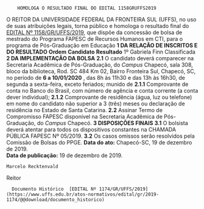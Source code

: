         HOMOLOGA O RESULTADO FINAL DO EDITAL 1158GRUFFS2019  

 O REITOR DA UNIVERSIDADE FEDERAL DA FRONTEIRA SUL (UFFS), no uso de suas atribuições legais, torna público e homologa o resultado final do [EDITAL Nº 1158/GR/UFFS/2019](https://www.uffs.edu.br/atos-normativos/edital/gr/2019-1158), que dispõe da concessão de bolsa de mestrado do Programa FAPESC de Recursos Humanos em CTI, para o programa de Pós-Graduação em Educação     **1 DA RELAÇÃO DE INSCRITOS E DO RESULTADO**      **Ordem**      **Candidato**      **Resultado**       1º    Gabriela Finn   Classificada        **2 DA IMPLEMENTAÇÃO DA BOLSA**   **2.1**  O candidato deverá comparecer na Secretaria Acadêmica de Pós-Graduação, do *Campus*  Chapecó, sala 308, bloco da biblioteca, Rod. SC 484 Km 02, Bairro Fronteira Sul, Chapecó, SC, no período de **6 a 10/01/2020** , das 8h às 11h30 e das 13h às 16h30, de segunda a sexta-feira, exceto feriados; munido de  **2.1.1**  Comprovante de conta no Banco do Brasil, com número de agência e conta corrente (a conta dever individual);  **2.1.2**  Comprovante de residência (água, luz ou telefone) em nome do candidato não superior a 3 (três) meses ou declaração de residência no Estado de Santa Catarina.  **2.2**  Assinar Termo de Compromisso FAPESC disponível na Secretaria Acadêmica de Pós-Graduação, do *Campus*  Chapecó.     **3 DISPOSIÇÕES FINAIS**   **3.1**  O bolsista deverá atentar para todos os dispositivos constantes na CHAMADA PÚBLICA FAPESC Nº 05/2019.  **3.2**  Os casos omissos serão resolvidos pela Comissão de Bolsas do PPGE.        **Data do ato:** Chapecó-SC, 19 de dezembro de 2019.   
 **Data de publicação:**  19 de dezembro de 2019. 

    Marcelo Recktenvald   
 Reitor 

      Documento Histórico  [EDITAL Nº 1174/GR/UFFS/2019](https://www.uffs.edu.br/atos-normativos/edital/gr/2019-1174/@@download/documento_historico)     
      